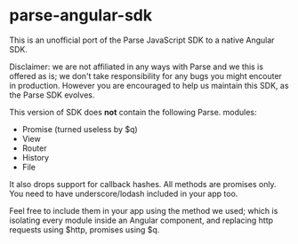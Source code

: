 # parse-angular-sdk

This is an unofficial port of the Parse JavaScript SDK to a native Angular SDK. 

Disclaimer:  we are not affiliated in any ways with Parse and we this is offered as is; we don't take responsibility for any bugs you might encouter in production. However you are encouraged to help us maintain this SDK, as the Parse SDK evolves.

This version of SDK does **not** contain the following Parse. modules:

- Promise (turned useless by $q)
- View
- Router
- History
- File

It also drops support for callback hashes. All methods are promises only. You need to have underscore/lodash included in your app too.

Feel free to include them in your app using the method we used; which is isolating every module inside an Angular component, and replacing http requests using $http, promises using $q.